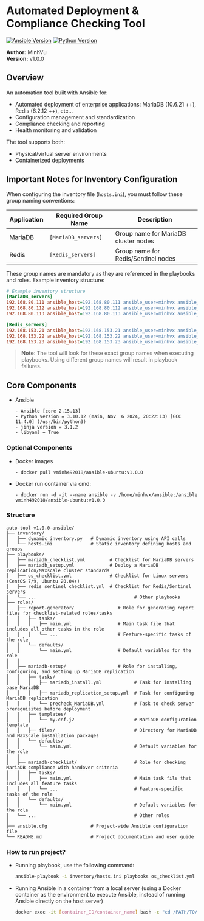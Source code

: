 # Automated Deployment & Compliance Checking Tool

[![Ansible Version](https://img.shields.io/badge/Ansible-2.15.13-red.svg)](https://docs.ansible.com/)
[![Python Version](https://img.shields.io/badge/Python-3.10-blue.svg)](https://www.python.org/)

**Author:** MinhVu  
**Version:** v1.0.0  

## Overview
An automation tool built with Ansible for:
- Automated deployment of enterprise applications: MariaDB (10.6.21 ++), Redis (6.2.12 ++), etc...
- Configuration management and standardization
- Compliance checking and reporting
- Health monitoring and validation

The tool supports both:
- Physical/virtual server environments
- Containerized deployments

## Important Notes for Inventory Configuration

When configuring the inventory file (`hosts.ini`), you must follow these group naming conventions:

| Application | Required Group Name  | Description |
|------------|---------------------|-------------|
| MariaDB    | `[MariaDB_servers]` | Group name for MariaDB cluster nodes |
| Redis      | `[Redis_servers]`   | Group name for Redis/Sentinel nodes |

These group names are mandatory as they are referenced in the playbooks and roles. Example inventory structure:

```ini
# Example inventory structure
[MariaDB_servers]
192.168.80.111 ansible_host=192.168.80.111 ansible_user=minhvx ansible_ssh_pass=1 ansible_become_password=1
192.168.80.112 ansible_host=192.168.80.112 ansible_user=minhvx ansible_ssh_pass=1 ansible_become_password=1
192.168.80.113 ansible_host=192.168.80.113 ansible_user=minhvx ansible_ssh_pass=1 ansible_become_password=1

[Redis_servers]
192.168.153.21 ansible_host=192.168.153.21 ansible_user=minhvx ansible_ssh_pass=1 ansible_become_password=1
192.168.153.22 ansible_host=192.168.153.22 ansible_user=minhvx ansible_ssh_pass=1 ansible_become_password=1
192.168.153.23 ansible_host=192.168.153.23 ansible_user=minhvx ansible_ssh_pass=1 ansible_become_password=1
```

> **Note**: The tool will look for these exact group names when executing playbooks. Using different group names will result in playbook failures.

## Core Components
* Ansible 
  ```
  - Ansible [core 2.15.13]
  - Python version = 3.10.12 (main, Nov  6 2024, 20:22:13) [GCC 11.4.0] (/usr/bin/python3)
  - jinja version = 3.1.2
  - libyaml = True
  ```

### Optional Components
* Docker images
  ```
  - docker pull vminh492018/ansible-ubuntu:v1.0.0
  ```
* Docker run container via cmd:
  ```
  - docker run -d -it --name ansible -v /home/minhvx/ansible:/ansible vminh492018/ansible-ubuntu:v1.0.0
  ```

### Structure
```
auto-tool-v1.0.0-ansible/
├── inventory/
│   ├── dynamic_inventory.py   # Dynamic inventory using API calls
│   └── hosts.ini              # Static inventory defining hosts and groups
├── playbooks/
│   ├── mariadb_checklist.yml         # Checklist for MariaDB servers 
│   ├── mariadb_setup.yml             # Deploy a MariaDB replication/Maxscale cluster standards
│   ├── os_checklist.yml              # Checklist for Linux servers (CentOS 7/9, Ubuntu 20.04+) 
│   ├── redis_sentinel_checklist.yml  # Checklist for Redis/Sentinel servers 
│   └── ...                                    # Other playbooks
├── roles/
│   ├── report-generator/                # Role for generating report files for checklist-related roles/tasks
│   │   ├── tasks/
│   │   │   ├── main.yml                 # Main task file that includes all other tasks in the role
│   │   │   └── ...                      # Feature-specific tasks of the role
│   │   └── defaults/
│   │       └── main.yml                 # Default variables for the role
│   │
│   ├── mariadb-setup/                   # Role for installing, configuring, and setting up MariaDB replication
│   │   ├── tasks/
│   │   │   ├── mariadb_install.yml            # Task for installing base MariaDB
│   │   │   ├── mariadb_replication_setup.yml  # Task for configuring MariaDB replication
│   │   │   └── precheck_MariaDB.yml           # Task to check server prerequisites before deployment
│   │   ├── templates/
│   │   │   └── my.cnf.j2                      # MariaDB configuration template
│   │   ├── files/                             # Directory for MariaDB and Maxscale installation packages
│   │   └── defaults/
│   │       └── main.yml                       # Default variables for the role
│   │
│   ├── mariadb-checklist/                     # Role for checking MariaDB compliance with handover criteria
│   │   ├── tasks/
│   │   │   ├── main.yml                       # Main task file that includes all feature tasks
│   │   │   └── ...                            # Feature-specific tasks of the role
│   │   └── defaults/
│   │       └── main.yml                       # Default variables for the role
│   └── ...                                    # Other roles
│ 
├── ansible.cfg                # Project-wide Ansible configuration file
└── README.md                  # Project documentation and user guide
```

### How to run project?
* Running playbook, use the following command:
   ```bash
   ansible-playbook -i inventory/hosts.ini playbooks os_checklist.yml -b --become-method=su
   ```

* Running Ansible in a container from a local server (using a Docker container as the environment to execute Ansible, instead of running Ansible directly on the host server)
   ```bash
   docker exec -it [container_ID/container_name] bash -c "cd /PATH/TO/PROJECT && ansible-playbook -i inventory/hosts.ini playbooks/check_OS.yml" -b --become-method=su
   ```